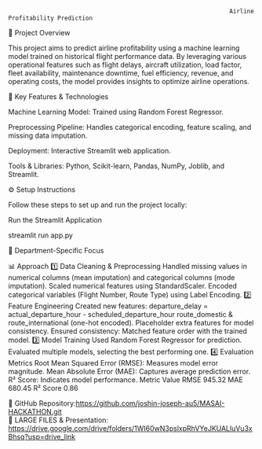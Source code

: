                                                                    Airline Profitability Prediction

📌 Project Overview

This project aims to predict airline profitability using a machine learning model trained on historical flight performance data. By leveraging various operational features such as flight delays, aircraft utilization, load factor, fleet availability, maintenance downtime, fuel efficiency, revenue, and operating costs, the model provides insights to optimize airline operations.

🚀 Key Features & Technologies

Machine Learning Model: Trained using Random Forest Regressor.

Preprocessing Pipeline: Handles categorical encoding, feature scaling, and missing data imputation.

Deployment: Interactive Streamlit web application.

Tools & Libraries: Python, Scikit-learn, Pandas, NumPy, Joblib, and Streamlit.

⚙️ Setup Instructions

Follow these steps to set up and run the project locally:


Run the Streamlit Application

streamlit run app.py

🏢 Department-Specific Focus

📊 Approach
1️⃣ Data Cleaning & Preprocessing
Handled missing values in numerical columns (mean imputation) and categorical columns (mode imputation).
Scaled numerical features using StandardScaler.
Encoded categorical variables (Flight Number, Route Type) using Label Encoding.
2️⃣ Feature Engineering
Created new features:
departure_delay = actual_departure_hour - scheduled_departure_hour
route_domestic & route_international (one-hot encoded).
Placeholder extra features for model consistency.
Ensured consistency: Matched feature order with the trained model.
3️⃣ Model Training
Used Random Forest Regressor for prediction.
Evaluated multiple models, selecting the best performing one.
4️⃣ Evaluation Metrics
Root Mean Squared Error (RMSE): Measures model error magnitude.
Mean Absolute Error (MAE): Captures average prediction error.
R² Score: Indicates model performance.
Metric	Value
RMSE	945.32
MAE	680.45
R² Score	0.86


🔗 GitHub Repository:https://github.com/joshin-joseph-au5/MASAI-HACKATHON.git                                 
📂 LARGE FILES & Presentation: https://drive.google.com/drive/folders/1WI60wN3pslxpRhVYeJKUALluVu3xBhsq?usp=drive_link                               

